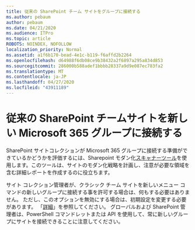 ```yaml
---
title: 従来の SharePoint チーム サイトをグループに接続する
ms.author: pebaum
author: pebaum
ms.date: 04/21/2020
ms.audience: ITPro
ms.topic: article
ROBOTS: NOINDEX, NOFOLLOW
localization_priority: Normal
ms.assetid: a1f6b170-bead-4e1c-b119-f6affd2b2264
ms.openlocfilehash: d64988f6db08ce9b38432a2f6897a295a834d853
ms.sourcegitcommit: 286000b588adef1bbbb28337a9d9e087ec783fa2
ms.translationtype: MT
ms.contentlocale: ja-JP
ms.lasthandoff: 04/27/2020
ms.locfileid: "43911189"
---
```

# <a name="connect-classic-sharepoint-team-sites-to-new-microsoft-365-groups"></a>従来の SharePoint チームサイトを新しい Microsoft 365 グループに接続する

SharePoint サイトコレクションが Microsoft 365 グループに接続する準備ができているかどうかを評価するには、Sharepoint モダン化[スキャナーツール](https://go.microsoft.com/fwlink/?linkid=873066)を使用します。このツールは、サイトのモダン化戦略を計画し、注意が必要な領域を含む詳細レポートを作成するのに役立ちます。
  
サイト コレクション管理者が、クラシック チーム サイトを新しいメニュー コマンドの新しいグループに接続する事を許可する場合は、何もする必要はありません。 ただし、このオプションを無効にする場合は、初期設定を変更する必要があります。 「[詳細](https://go.microsoft.com/fwlink/?linkid=2004316)」を参照してください。 グローバルおよび SharePoint 管理者は、PowerShell コマンドレットまたは API を使用して、常に新しいグループにサイトを接続できることに注意してください。
  

